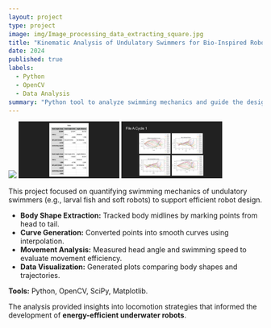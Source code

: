 ```yaml
---
layout: project
type: project
image: img/Image_processing_data_extracting_square.jpg
title: "Kinematic Analysis of Undulatory Swimmers for Bio-Inspired Robotics"
date: 2024
published: true
labels:
  - Python
  - OpenCV
  - Data Analysis
summary: "Python tool to analyze swimming mechanics and guide the design of energy-efficient bio-inspired robots."
---
```


<div class="text-center p-4">
  <img width="200px" src="../img/Image_processing_data_extracting.jpg" class="img-thumbnail" >
  <img width="200px" src="../img/Larva Fish Midline Extraction.png" class="img-thumbnail" >
  <img width="200px" src="../img/Larva Fish Midline Extraction (1).png" class="img-thumbnail" >
</div>

This project focused on quantifying swimming mechanics of undulatory swimmers (e.g., larval fish and soft robots) to support efficient robot design.  

- **Body Shape Extraction:** Tracked body midlines by marking points from head to tail.  
- **Curve Generation:** Converted points into smooth curves using interpolation.  
- **Movement Analysis:** Measured head angle and swimming speed to evaluate movement efficiency.  
- **Data Visualization:** Generated plots comparing body shapes and trajectories.  

**Tools:** Python, OpenCV, SciPy, Matplotlib.  

The analysis provided insights into locomotion strategies that informed the development of **energy-efficient underwater robots**.
